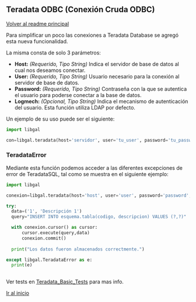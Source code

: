 ## Teradata ODBC (Conexión Cruda ODBC)

[Volver al readme principal](../README.md)

Para simplificar un poco las conexiones a Teradata Database se agregó esta nueva funcionalidad.

La misma consta de solo 3 parámetros:

*	**Host:** *(Requerido, Tipo String)* Indica el servidor de base de datos al cual nos deseamos conectar.
*	**User:** *(Requerido, Tipo String)* Usuario necesario para la conexión al servidor de base de datos.
*	**Password:** *(Requerido, Tipo String)* Contraseña con la que se autentica el usuario para poderse conectar a la base de datos.
*	**Logmech:** *(Opcional, Tipo String)* Indica el mecanismo de autenticación del usuario. Esta función utiliza LDAP por defecto.


Un ejemplo de su uso puede ser el siguiente:

```python
import libgal

con=libgal.teradata(host='servidor', user='tu_user', password='tu_password', logmech='TD2')
```


### TeradataError

Mediante esta función podemos acceder a las diferentes excepciones de error de TeradataSQL, tal como se muestra en el siguiente ejemplo:

```python
import libgal

conexion=libgal.teradata(host='host', user='user', password='password', logmech='TD2')

try:
  data=('1', 'Descripción 1')
  query="INSERT INTO esquema.tabla(codigo, descripcion) VALUES (?,?)"

  with conexion.cursor() as cursor:
      cursor.execute(query,data)
      conexion.commit()
  
  print("Los datos fueron almacenados correctmente.")

except libgal.TeradataError as e:
  print(e)
 
```

Ver tests en [Teradata_Basic_Tests](../tests/Teradata_Basic_Test.py) para mas info.

[Ir al inicio](#teradata-simple-sin-teradataml)